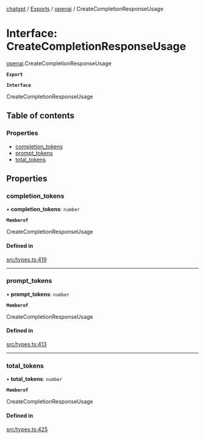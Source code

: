 [chatgpt](../readme.md) / [Exports](../modules.md) / [openai](../modules/openai.md) / CreateCompletionResponseUsage

# Interface: CreateCompletionResponseUsage

[openai](../modules/openai.md).CreateCompletionResponseUsage

**`Export`**

**`Interface`**

CreateCompletionResponseUsage

## Table of contents

### Properties

- [completion\_tokens](openai.CreateCompletionResponseUsage.md#completion_tokens)
- [prompt\_tokens](openai.CreateCompletionResponseUsage.md#prompt_tokens)
- [total\_tokens](openai.CreateCompletionResponseUsage.md#total_tokens)

## Properties

### completion\_tokens

• **completion\_tokens**: `number`

**`Memberof`**

CreateCompletionResponseUsage

#### Defined in

[src/types.ts:419](https://github.com/transitive-bullshit/chatgpt-api/blob/48cb944/src/types.ts#L419)

___

### prompt\_tokens

• **prompt\_tokens**: `number`

**`Memberof`**

CreateCompletionResponseUsage

#### Defined in

[src/types.ts:413](https://github.com/transitive-bullshit/chatgpt-api/blob/48cb944/src/types.ts#L413)

___

### total\_tokens

• **total\_tokens**: `number`

**`Memberof`**

CreateCompletionResponseUsage

#### Defined in

[src/types.ts:425](https://github.com/transitive-bullshit/chatgpt-api/blob/48cb944/src/types.ts#L425)
